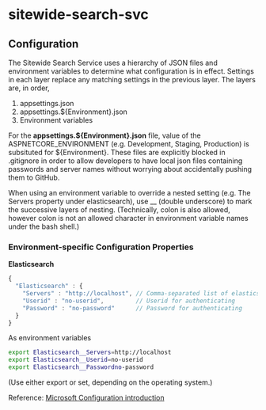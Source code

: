 # sitewide-search-svc

## Configuration

The Sitewide Search Service uses a hierarchy of JSON files and environment variables to determine what configuration is
in effect. Settings in each layer replace any matching settings in the previous layer.  The layers are, in order,

1. appsettings.json
1. appsettings.${Environment}.json
1. Environment variables

For the **appsettings.${Environment}.json** file, value of the ASPNETCORE_ENVIRONMENT (e.g. Development, Staging, Production) is subsituted
for ${Environment}. These files are explicitly blocked in .gitignore in order to allow developers to have local json files containing passwords
and server names without worrying about accidentally pushing them to GitHub.

When using an environment variable to override a nested setting (e.g. The Servers property under elasticsearch), use __ (double underscore) to
mark the successive layers of nesting. (Technically, colon is also allowed, however colon is not an allowed character in environment variable
names under the bash shell.)

### Environment-specific Configuration Properties

**Elasticsearch**
```javascript
{
  "Elasticsearch" : {
    "Servers" : "http://localhost", // Comma-separated list of elasticsearch servers
    "Userid" : "no-userid",         // Userid for authenticating 
    "Password" : "no-password"      // Password for authenticating      
  }
}
```
As environment variables

```bash
export Elasticsearch__Servers=http://localhost
export Elasticsearch__Userid=no-userid
export Elasticsearch__Passwordno-password
```
(Use either export or set, depending on the operating system.)

Reference: [Microsoft Configuration introduction](https://docs.microsoft.com/en-us/aspnet/core/fundamentals/configuration)
